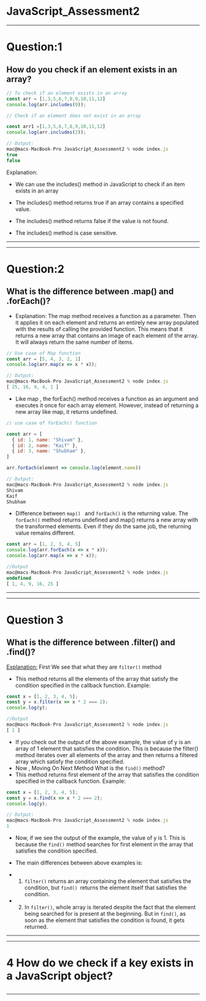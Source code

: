 # JavaScript_Assessment2
------------------------------------------------
# Question:1
## How do you check if an element exists in an array?

```javascript
// To check if an element exists in an array
const arr = [1,3,5,6,7,8,9,10,11,12]
console.log(arr.includes(9));

// Check if an element does not exist in an array

const arr1 =[1,3,5,6,7,8,9,10,11,12]
console.log(arr.includes(2));

// Output:
mac@macs-MacBook-Pro JavaScript_Assessment2 % node index.js
true
false

```
Explanation:

- We can use the includes() method in JavaScript to check if an item exists in an array

* The includes() method returns true if an array contains a specified value.

* The includes() method returns false if the value is not found.

* The includes() method is case sensitive.

------------------------------------------------
------------------------------------------------
# Question:2 
## What is the difference between .map() and .forEach()?

- Explanation: The map method receives a function as a parameter. Then it applies it on each element and returns an entirely new array populated with the results of calling the provided function.
This means that it returns a new array that contains an image of each element of the array. It will always return the same number of items.
```javascript
// Use case of Map function
const arr = [5, 4, 3, 2, 1]
console.log(arr.map(x => x * x));

// Output:
mac@macs-MacBook-Pro JavaScript_Assessment2 % node index.js
[ 25, 16, 9, 4, 1 ]
```
- Like map , the forEach() method receives a function as an argument and executes it once for each array element. However, instead of returning a new array like map, it returns undefined.

```javascript
// use case of forEach() function

const arr = [
  { id: 1, name: "Shivam" },
  { id: 2, name: "Kaif" },
  { id: 3, name: "Shubham" },
]

arr.forEach(element => console.log(element.name))

// Output:
mac@macs-MacBook-Pro JavaScript_Assessment2 % node index.js
Shivam
Kaif
Shubham

```
- Difference between ```map() ``` and  ```forEach()``` is the returning value. The ``` forEach() ``` method returns undefined and map() returns a new array with the transformed elements. Even if they do the same job, the returning value remains different.

```javascript
const arr = [1, 2, 3, 4, 5]
console.log(arr.forEach(x => x * x));
console.log(arr.map(x => x * x));

//Output
mac@macs-MacBook-Pro JavaScript_Assessment2 % node index.js
undefined
[ 1, 4, 9, 16, 25 ]
```
------------------------------------------------
------------------------------------------------
# Question 3

## What is the difference between .filter() and .find()?
<u>Explanation:</u> First We see that what they are 
``` filter() ``` method
- This method returns all the elements of the array that satisfy the condition specified in the callback function.
Example:
```javascript
const x = [1, 2, 3, 4, 5];
const y = x.filter(x => x * 2 === 2);
console.log(y);

//Output
mac@macs-MacBook-Pro JavaScript_Assessment2 % node index.js                  
[ 1 ]
```
- If you check out the output of the above example, the value of y is an array of 1 element that satisfies the condition. This is because the filter() method iterates over all elements of the array and then returns a filtered array which satisfy the condition specified.
- Now , Moving On Next Method
 What is the ```find()``` method?
 - This method returns first element of the array that satisfies the condition specified in the callback function.
 Example:
 ```javascript
 const x = [1, 2, 3, 4, 5];
 const y = x.find(x => x * 2 === 2);
 console.log(y);

 // Output:
 mac@macs-MacBook-Pro JavaScript_Assessment2 % node index.js
 1
 ```
 - Now, if we see the output of the example, the value of y is 1. This is because the ```find()``` method searches for first element in the array that satisfies the condition specified.

 - The main differences between above examples is:
 * 1. ```filter()``` returns an array containing the element that satisfies the condition, but ```find() ```returns the element itself that satisfies the condition. 
 * 2. In ```filter()```, whole array is iterated despite the fact that the element being searched for is present at the beginning. But in ```find()```, as soon as the element that satisfies the condition is found, it gets returned.
------------------------------------------------
------------------------------------------------
# 4 How do we check if a key exists in a JavaScript object?

##  

------------------------------------------------